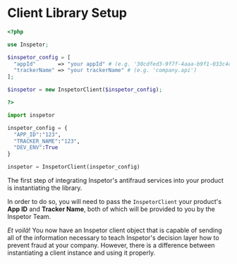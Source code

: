 # Client Library Setup

```php
<?php

use Inspetor;

$inspetor_config = [
  "appId"       => "your appId" # (e.g. '30cdfed3-9f7f-4aaa-b9f1-033c4dbfef58'),
  "trackerName" => "your trackerName" # (e.g. 'company.api')
];

$inspetor = new InspetorClient($inspetor_config);

?>
```
```python
import inspetor

inspetor_config = {
  "APP_ID":"123",
  "TRACKER_NAME":"123",
  "DEV_ENV":True
}

inspetor = InspetorClient(inspetor_config)

```

The first step of integrating Inspetor's antifraud services into your product is instantiating the library.

In order to do so, you will need to pass the `InspetorClient` your product's **App ID** and **Tracker Name**, both of which will be provided to you by the Inspetor Team.

_Et voilà_! You now have an Inspetor client object that is capable of sending all of the information necessary to teach Inspetor's decision layer how to prevent fraud at your company. However, there is a difference between instantiating a client instance and using it properly.